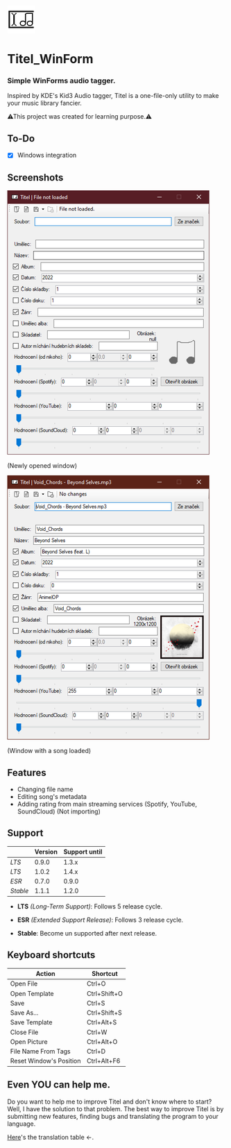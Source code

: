 ![Titel (WinForm)](https://github.com/pisekpiskovec/Titel_WinForm/blob/master/Titel%20(WinForm)/Resources/titel_icon_64.png)

# Titel_WinForm

### Simple WinForms audio tagger.

Inspired by KDE's Kid3 Audio tagger, Titel is a one-file-only utility to make your music library fancier.

⚠This project was created for learning purpose.⚠

## To-Do

* [x] Windows integration

## Screenshots

![Newly opened window](https://github.com/pisekpiskovec/Titel_WinForm/blob/master/Titel%20(WinForm)/readme_resources/titel_new_window.png)

(Newly opened window)

![Window with a song loaded](https://github.com/pisekpiskovec/Titel_WinForm/blob/master/Titel%20(WinForm)/readme_resources/audio_loaded_unchanged.png)

(Window with a song loaded)

## Features

* Changing file name
* Editing song's metadata
* Adding rating from main streaming services (Spotify, YouTube, SoundCloud) (Not importing)

## Support

|          | Version | Support until |
| -------- | ------- | ------------- |
| *LTS*    | 0.9.0   | 1.3.x         |
| *LTS*    | 1.0.2   | 1.4.x         |
| *ESR*    | 0.7.0   | 0.9.0         |
| *Stable* | 1.1.1   | 1.2.0         |

* **LTS** *(Long-Term Support)*: Follows 5 release cycle.

* **ESR** *(Extended Support Release)*: Follows 3 release cycle.

* **Stable**: Become un supported after next release.

## Keyboard shortcuts

| Action                  | Shortcut     |
| ----------------------- | ------------ |
| Open File               | Ctrl+O       |
| Open Template           | Ctrl+Shift+O |
| Save                    | Ctrl+S       |
| Save As...              | Ctrl+Shift+S |
| Save Template           | Ctrl+Alt+S   |
| Close File              | Ctrl+W       |
| Open Picture            | Ctrl+Alt+O   |
| File Name From Tags     | Ctrl+D       |
| Reset Window's Position | Ctrl+Alt+F6  |

## Even YOU can help me.

Do you want to help me to improve Titel and don't know where to start? Well, I have the solution to that problem. The best way to improve Titel is by submitting new features, finding bugs and translating the program to your language.

[Here](https://github.com/pisekpiskovec/Titel_WinForm/blob/master/transl_table.xlsx)'s the translation table ←.
